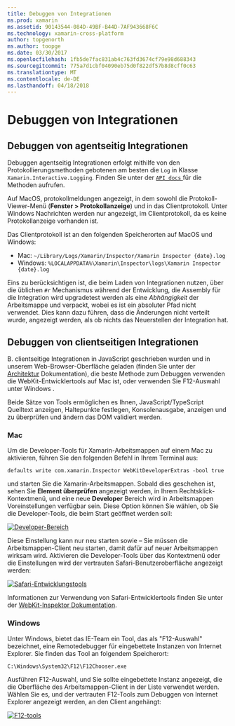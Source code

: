 ```yaml
---
title: Debuggen von Integrationen
ms.prod: xamarin
ms.assetid: 90143544-084D-49BF-B44D-7AF943668F6C
ms.technology: xamarin-cross-platform
author: topgenorth
ms.author: toopge
ms.date: 03/30/2017
ms.openlocfilehash: 1fb5de7fac831ab4c763fd3674cf79e98d688343
ms.sourcegitcommit: 775a7d1cbf04090eb75d0f822df57b8d8cff0c63
ms.translationtype: MT
ms.contentlocale: de-DE
ms.lasthandoff: 04/18/2018
---
```

# <a name="debugging-integrations"></a>Debuggen von Integrationen

## <a name="debugging-agent-side-integrations"></a>Debuggen von agentseitig Integrationen

Debuggen agentseitig Integrationen erfolgt mithilfe von den Protokollierungsmethoden gebotenen am besten die `Log` in Klasse `Xamarin.Interactive.Logging`. Finden Sie unter der [ `API docs` ](https://developer.xamarin.com/api/type/Xamarin.Interactive.Logging.Log/) für die Methoden aufrufen.

Auf MacOS, protokollmeldungen angezeigt, in dem sowohl die Protokoll-Viewer-Menü (**Fenster > Protokollanzeige**) und in das Clientprotokoll. Unter Windows Nachrichten werden nur angezeigt, im Clientprotokoll, da es keine Protokollanzeige vorhanden ist.

Das Clientprotokoll ist an den folgenden Speicherorten auf MacOS und Windows:

- Mac: `~/Library/Logs/Xamarin/Inspector/Xamarin Inspector {date}.log`
- Windows: `%LOCALAPPDATA%\Xamarin\Inspector\logs\Xamarin Inspector {date}.log`

Eins zu berücksichtigen ist, die beim Laden von Integrationen nutzen, über die üblichen `#r` Mechanismus während der Entwicklung, die Assembly für die Integration wird upgradetest werden als eine _Abhängigkeit_ der Arbeitsmappe und verpackt, wobei es ist ein absoluter Pfad nicht verwendet. Dies kann dazu führen, dass die Änderungen nicht verteilt wurde, angezeigt werden, als ob nichts das Neuerstellen der Integration hat.

## <a name="debugging-client-side-integrations"></a>Debuggen von clientseitigen Integrationen

B. clientseitige Integrationen in JavaScript geschrieben wurden und in unserem Web-Browser-Oberfläche geladen (finden Sie unter der [Architektur](~/tools/workbooks/sdk/architecture.md) Dokumentation), die beste Methode zum Debuggen verwenden die WebKit-Entwicklertools auf Mac ist, oder verwenden Sie F12-Auswahl unter Windows .

Beide Sätze von Tools ermöglichen es Ihnen, JavaScript/TypeScript Quelltext anzeigen, Haltepunkte festlegen, Konsolenausgabe, anzeigen und zu überprüfen und ändern das DOM validiert werden.

### <a name="mac"></a>Mac

Um die Developer-Tools für Xamarin-Arbeitsmappen auf einem Mac zu aktivieren, führen Sie den folgenden Befehl in Ihrem Terminal aus:

```shell
defaults write com.xamarin.Inspector WebKitDeveloperExtras -bool true
```

und starten Sie die Xamarin-Arbeitsmappen. Sobald dies geschehen ist, sehen Sie **Element überprüfen** angezeigt werden, in Ihrem Rechtsklick-Kontextmenü, und eine neue **Developer** Bereich wird in Arbeitsmappen Voreinstellungen verfügbar sein. Diese Option können Sie wählen, ob Sie die Developer-Tools, die beim Start geöffnet werden soll:

[![Developer-Bereich](debugging-images/developer-pane-small.png)](debugging-images/developer-pane.png#lightbox)

Diese Einstellung kann nur neu starten sowie – Sie müssen die Arbeitsmappen-Client neu starten, damit dafür auf neuer Arbeitsmappen wirksam wird. Aktivieren die Developer-Tools über das Kontextmenü oder die Einstellungen wird der vertrauten Safari-Benutzeroberfläche angezeigt werden:

[![Safari-Entwicklungstools](debugging-images/mac-dev-tools.png)](debugging-images/mac-dev-tools.png#lightbox)

Informationen zur Verwendung von Safari-Entwicklertools finden Sie unter der [WebKit-Inspektor Dokumentation][webkit-docs].

### <a name="windows"></a>Windows

Unter Windows, bietet das IE-Team ein Tool, das als "F12-Auswahl" bezeichnet, eine Remotedebugger für eingebettete Instanzen von Internet Explorer. Sie finden das Tool an folgendem Speicherort:

```shell
C:\Windows\System32\F12\F12Chooser.exe
```

Ausführen F12-Auswahl, und Sie sollte eingebettete Instanz angezeigt, die die Oberfläche des Arbeitsmappen-Client in der Liste verwendet werden. Wählen Sie es, und der vertrauten F12-Tools zum Debuggen von Internet Explorer angezeigt werden, an den Client angehängt:

[![F12-tools](debugging-images/windows-dev-tools.png)](debugging-images/windows-dev-tools.png#lightbox)

[webkit-docs]: https://trac.webkit.org/wiki/WebInspector